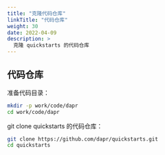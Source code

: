 ```yaml
---
title: "克隆代码仓库"
linkTitle: "代码仓库"
weight: 30
date: 2022-04-09
description: >
  克隆 quickstarts 的代码仓库
---
```


## 代码仓库

准备代码目录：

```bash
mkdir -p work/code/dapr
cd work/code/dapr
```

git clone quickstarts 的代码仓库：

```bash
git clone https://github.com/dapr/quickstarts.git
cd quickstarts
```